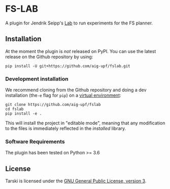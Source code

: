 
# FS-LAB 

A plugin for Jendrik Seipp's [Lab](https://lab.readthedocs.io/en/latest/) 
to run experiments for the FS planner. 


## Installation

At the moment the plugin is _not_ released on PyPI.
You can use the latest release on the Github repository by using: 

    pip install -U git+https://github.com/aig-upf/fslab.git

### Development installation
We recommend cloning from the Github repository and doing a dev installation
(the`-e` flag for `pip`) on a [virtual environment](https://docs.python.org/3/tutorial/venv.html):
    
    git clone https://github.com/aig-upf/fslab
    cd fslab
    pip install -e .

This will install the project in "editable mode", meaning that any modification to the files
is immediately reflected in the _installed_ library.

### Software Requirements
The plugin has been tested on Python >= 3.6

## License
Tarski is licensed under the [GNU General Public License, version 3](LICENSE).
